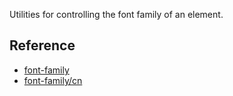 Utilities for controlling the font family of an element.



## Reference

- [font-family](https://tailwindcss.com/docs/font-family)
- [font-family/cn](https://tailwindcss.cn/docs/font-family)
